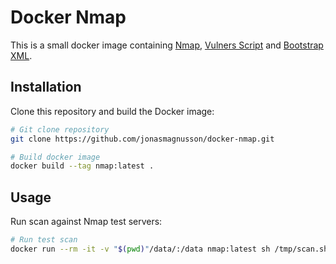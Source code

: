 # Docker Nmap

This is a small docker image containing [Nmap](https://github.com/nmap/nmap), [Vulners Script](https://github.com/vulnersCom/nmap-vulners) and [Bootstrap XML](https://github.com/honze-net/nmap-bootstrap-xsl).

## Installation

Clone this repository and build the Docker image:

```bash
# Git clone repository
git clone https://github.com/jonasmagnusson/docker-nmap.git

# Build docker image
docker build --tag nmap:latest .
```

## Usage

Run scan against Nmap test servers:

```bash
# Run test scan
docker run --rm -it -v "$(pwd)"/data/:/data nmap:latest sh /tmp/scan.sh nmap-scanme "scanme.nmap.org"
```
